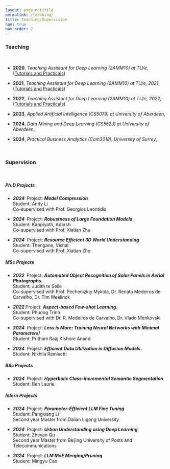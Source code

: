```yaml
---
layout: page_notitile
permalink: /teaching/
title: Teaching/Supervision
nav: true
nav_order: 2
---
```



<h3>Teaching</h3>
<br>

- **2020**, *Teaching Assistant for Deep Learning (2AMM10) at TU/e*, ([Tutorials and Practicals](https://github.com/luuyin/TU-e-deeplearning-2020))

- **2021**, *Teaching Assistant for Deep Learning (2AMM10) at TU/e, 2021*, ([Tutorials and Practicals](https://github.com/luuyin/TU-e-deeplearning-2021))

- **2022**, *Teaching Assistant for Deep Learning (2AMM10) at TU/e, 2022*, ([Tutorials and Practicals](https://github.com/luuyin/TU-e-deeplearning-2022))

- **2023**, *Applied Artificial Intelligence (CS5079) at University of Aberdeen*,

- **2024**, *Data Mining and Deep Learning (CS552J) at University of Aberdeen*,

- **2024**, *Practical Business Analytics (Com3018), University of Surrey*,

<br>

<h3>Supervision</h3>
<br>

<h5><i><b>Ph.D Projects</b></i></h5>

<ul>
  <li>
    <p>
      <i><b><strong>2024&nbsp;</strong></b></i> Project: <i><b>Model Compression</b></i><br>
      Student: Andy Li<br>
      Co-supervised with Prof. Georgios Leontidis <br>
    </p>
  </li>
</ul>


<ul>
  <li>
    <p>
      <i><b><strong>2024&nbsp;</strong></b></i> Project: <i><b>Robustness of Large Foundation Models</b></i><br>
      Student: Kappiyath, Adarsh<br>
      Co-supervised with Prof. Xiatian Zhu <br>
    </p>
  </li>
</ul>


<ul>
  <li>
    <p>
      <i><b><strong>2024&nbsp;</strong></b></i> Project: <i><b>Resource Efficient 3D World Understanding</b></i><br>
      Student:  Thengane, Vishal<br>
      Co-supervised with Prof. Xiatian Zhu <br>
    </p>
  </li>
</ul>





<h5><i><b>MSc Projects</b></i></h5>

<ul>
 
  <li>
    <p>
      <i><b><strong>2022&nbsp;</strong></b></i> Project: <i><b>Automated Object Recognition of Solar Panels in Aerial Photographs.</b></i><br>
      Student: Judith te Selle <br>
      Co-supervised with Prof. Pechenizkiy Mykola, Dr. Renata Medeiros de Carvalho, Dr. Tim Weelinck<br>
    </p>
  </li>

  <li>
    <p>
      <i><b><strong>2022&nbsp;</strong></b></i>Project: <i><b>Aspect-based Few-shot Learning.</b></i><br>
      Student: Phuong Trinh <br>
      Co-supervised with Dr. R. Medeiros de Carvalho, Dr. Vlado Menkovski<br>
    </p>
  </li>

 <li>
    <p>
      <i><b><strong>2024&nbsp;</strong></b></i>  Project: <i><b>Less is More: Training Neural Networks with Minimal Parameters!</b></i><br>
      Student: Pritham Raaj Kishore Anand <br>
    </p>
  </li>


  <li>
    <p>
      <i><b><strong>2024&nbsp;</strong></b></i> Project: <i><b>Efficient Data Utilization in Diffusion Models.</b></i><br>
      Student: Nikhila Ramisetti <br>
    </p>
  </li>


</ul>


<h5><i><b>BSc Projects</b></i></h5>

<ul>
  <li>
    <p>
      <i><b><strong>2024&nbsp;</strong></b></i> Project: <i><b>Hyperbolic Class-incremental Semantic Segmentation</b></i><br>
      Student: Ben Laurie<br>
    </p>
  </li>
</ul>







<h5><i><b>Intern Projects</b></i></h5>

<ul>
  <li>
    <p>
      <i><b><strong>2024&nbsp;</strong></b></i> Project: <i><b>Parameter-Efficient LLM Fine Tuning</b></i><br>
      Student: Pengxiang Li<br>
      Second year Master from Dalian Ligong University  <br>
    </p>
  </li>

  <li>
    <p>
      <i><b><strong>2024&nbsp;</strong></b></i> Project: <i><b>Urban Understanding using Deep Learning</b></i><br>
      Student: Zheyan Qu<br>
      Second year Master from Beijing University of Posts and Telecommunications  <br>
    </p>
  </li>



  <li>
    <p>
      <i><b><strong>2024&nbsp;</strong></b></i> Project: <i><b>LLM MoE Merging/Pruning</b></i><br>
      Student: Mingyu Cao<br>
    </p>
  </li>



</ul>